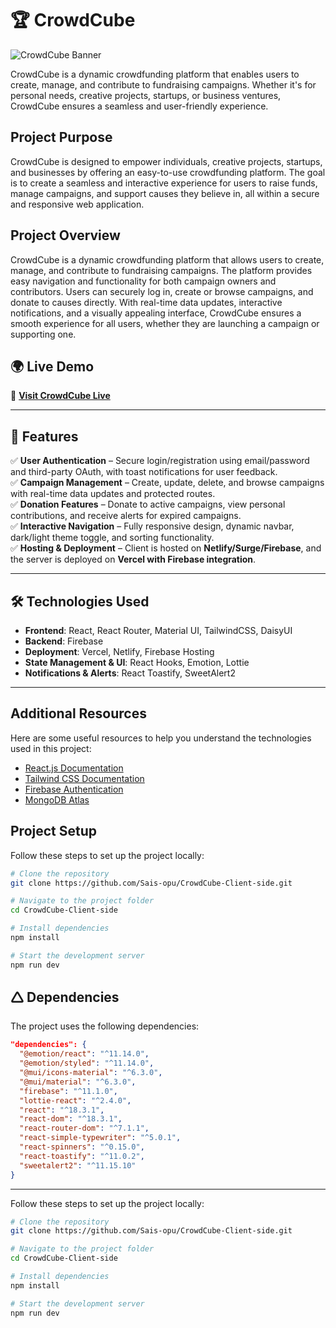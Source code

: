# 🏆 CrowdCube  
![CrowdCube Banner](https://i.ibb.co/vCG8d5dr/crowd.png)  

CrowdCube is a dynamic crowdfunding platform that enables users to create, manage, and contribute to fundraising campaigns. Whether it's for personal needs, creative projects, startups, or business ventures, CrowdCube ensures a seamless and user-friendly experience.  
## Project Purpose  

CrowdCube is designed to empower individuals, creative projects, startups, and businesses by offering an easy-to-use crowdfunding platform. The goal is to create a seamless and interactive experience for users to raise funds, manage campaigns, and support causes they believe in, all within a secure and responsive web application.

## Project Overview  

CrowdCube is a dynamic crowdfunding platform that allows users to create, manage, and contribute to fundraising campaigns. The platform provides easy navigation and functionality for both campaign owners and contributors. Users can securely log in, create or browse campaigns, and donate to causes directly. With real-time data updates, interactive notifications, and a visually appealing interface, CrowdCube ensures a smooth experience for all users, whether they are launching a campaign or supporting one.
## 🌍 Live Demo  

🔗 **[Visit CrowdCube Live](https://crowdcube-1249a.web.app/)**  

---

## 🚀 Features  

✅ **User Authentication** – Secure login/registration using email/password and third-party OAuth, with toast notifications for user feedback.  
✅ **Campaign Management** – Create, update, delete, and browse campaigns with real-time data updates and protected routes.  
✅ **Donation Features** – Donate to active campaigns, view personal contributions, and receive alerts for expired campaigns.  
✅ **Interactive Navigation** – Fully responsive design, dynamic navbar, dark/light theme toggle, and sorting functionality.  
✅ **Hosting & Deployment** – Client is hosted on **Netlify/Surge/Firebase**, and the server is deployed on **Vercel with Firebase integration**.  

---

## 🛠️ Technologies Used  

- **Frontend**: React, React Router, Material UI, TailwindCSS, DaisyUI  
- **Backend**: Firebase  
- **Deployment**: Vercel, Netlify, Firebase Hosting  
- **State Management & UI**: React Hooks, Emotion, Lottie  
- **Notifications & Alerts**: React Toastify, SweetAlert2  

---
## Additional Resources

Here are some useful resources to help you understand the technologies used in this project:

- [React.js Documentation](https://reactjs.org/docs/getting-started.html)
- [Tailwind CSS Documentation](https://tailwindcss.com/docs)
- [Firebase Authentication](https://firebase.google.com/docs/auth)
- [MongoDB Atlas](https://www.mongodb.com/cloud/atlas)
  
## Project Setup
Follow these steps to set up the project locally:

```sh
# Clone the repository
git clone https://github.com/Sais-opu/CrowdCube-Client-side.git

# Navigate to the project folder
cd CrowdCube-Client-side

# Install dependencies
npm install

# Start the development server
npm run dev
```

## 🛆 Dependencies  

The project uses the following dependencies:  

```json
"dependencies": {
  "@emotion/react": "^11.14.0",
  "@emotion/styled": "^11.14.0",
  "@mui/icons-material": "^6.3.0",
  "@mui/material": "^6.3.0",
  "firebase": "^11.1.0",
  "lottie-react": "^2.4.0",
  "react": "^18.3.1",
  "react-dom": "^18.3.1",
  "react-router-dom": "^7.1.1",
  "react-simple-typewriter": "^5.0.1",
  "react-spinners": "^0.15.0",
  "react-toastify": "^11.0.2",
  "sweetalert2": "^11.15.10"
}
```

---

  

Follow these steps to set up the project locally:

```sh
# Clone the repository
git clone https://github.com/Sais-opu/CrowdCube-Client-side.git

# Navigate to the project folder
cd CrowdCube-Client-side

# Install dependencies
npm install

# Start the development server
npm run dev
